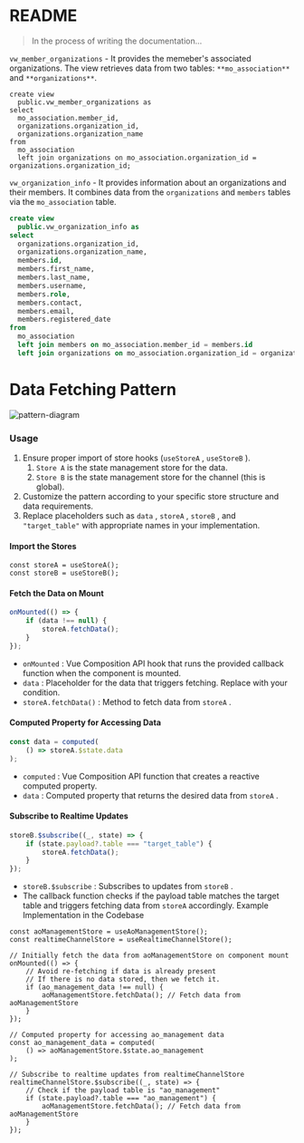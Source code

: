 # README

> In the process of writing the documentation...

`vw_member_organizations` - It provides the memeber's associated organizations. The view retrieves data from two tables: `**mo_association**` and `**organizations**`.

```
create view
  public.vw_member_organizations as
select
  mo_association.member_id,
  organizations.organization_id,
  organizations.organization_name
from
  mo_association
  left join organizations on mo_association.organization_id = organizations.organization_id;
```
`vw_organization_info`  - It provides information about an organizations and their members. It combines data from the `organizations` and `members` tables via the `mo_association` table.

```sql
create view
  public.vw_organization_info as
select
  organizations.organization_id,
  organizations.organization_name,
  members.id,
  members.first_name,
  members.last_name,
  members.username,
  members.role,
  members.contact,
  members.email,
  members.registered_date
from
  mo_association
  left join members on mo_association.member_id = members.id
  left join organizations on mo_association.organization_id = organizations.organization_id;
```
# Data Fetching Pattern

![pattern-diagram](https://github.com/aidrecabrera/chrono-ledger/assets/61798731/60fb83ac-d306-4c37-b24e-91bd17365d00)

### Usage
1. Ensure proper import of store hooks (`useStoreA` , `useStoreB` ).
    1. `Store A` is the state management store for the data.
    2. `Store B` is the state management store for the channel (this is global).
2. Customize the pattern according to your specific store structure and data requirements.
3. Replace placeholders such as `data` , `storeA` , `storeB` , and `"target_table"`  with appropriate names in your implementation.
#### Import the Stores
```
const storeA = useStoreA();
const storeB = useStoreB();
```
#### Fetch the Data on Mount
```javascript
onMounted(() => {
    if (data !== null) {
        storeA.fetchData();
    }
});
```
- `onMounted` : Vue Composition API hook that runs the provided callback function when the component is mounted.
- `data` : Placeholder for the data that triggers fetching. Replace with your condition.
- `storeA.fetchData()` : Method to fetch data from `storeA` .
#### Computed Property for Accessing Data
```javascript
const data = computed(
    () => storeA.$state.data
);
```
- `computed` : Vue Composition API function that creates a reactive computed property.
- `data` : Computed property that returns the desired data from `storeA` .
#### Subscribe to Realtime Updates
```javascript
storeB.$subscribe((_, state) => {
    if (state.payload?.table === "target_table") {
        storeA.fetchData();
    }
});
```
- `storeB.$subscribe` : Subscribes to updates from `storeB` .
- The callback function checks if the payload table matches the target table and triggers fetching data from `storeA`  accordingly.
Example Implementation in the Codebase

```
const aoManagementStore = useAoManagementStore();
const realtimeChannelStore = useRealtimeChannelStore();

// Initially fetch the data from aoManagementStore on component mount
onMounted(() => {
    // Avoid re-fetching if data is already present
    // If there is no data stored, then we fetch it.
    if (ao_management_data !== null) {
        aoManagementStore.fetchData(); // Fetch data from aoManagementStore
    }
});

// Computed property for accessing ao_management data
const ao_management_data = computed(
    () => aoManagementStore.$state.ao_management
);

// Subscribe to realtime updates from realtimeChannelStore
realtimeChannelStore.$subscribe((_, state) => {
    // Check if the payload table is "ao_management"
    if (state.payload?.table === "ao_management") {
        aoManagementStore.fetchData(); // Fetch data from aoManagementStore
    }
});
```

